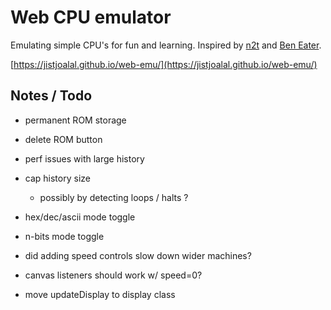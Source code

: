 # Web CPU emulator

Emulating simple CPU's for fun and learning. Inspired by [n2t](https://www.nand2tetris.org/) and [Ben Eater](https://eater.net/).

[https://jistjoalal.github.io/web-emu/](https://jistjoalal.github.io/web-emu/)

## Notes / Todo

- permanent ROM storage
- delete ROM button

- perf issues with large history
- cap history size

  - possibly by detecting loops / halts ?

- hex/dec/ascii mode toggle
- n-bits mode toggle

- did adding speed controls slow down wider machines?
- canvas listeners should work w/ speed=0?

- move updateDisplay to display class
